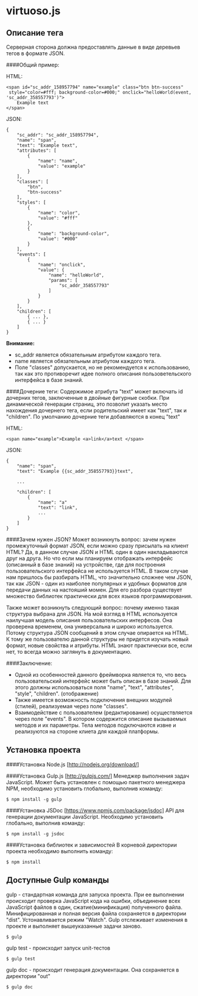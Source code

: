 # virtuoso.js

## Описание тега
Серверная сторона должна предоставлять данные в виде деревьев тегов в формате JSON.

####Общий пример:

HTML:
```
<span id="sc_addr_158957794" name="example" class="btn btn-success"
 style="color=#fff; background-color=#000;" onclick="helloWorld(event, 'sc_addr_358557793')">
    Example text
</span>
```

JSON:
```
{
    "sc_addr": "sc_addr_158957794",
    "name": "span",
    "text": "Example text",
    "attributes": [
        {
            "name": "name",
            "value": "example"
        }
    ],
    "classes": [
        "btn",
        "btn-success"
    ],
    "styles": [
        {
            "name": "color",
            "value": "#fff"
        },
        {
            "name": "background-color",
            "value": "#000"
        }
    ],
    "events": [
        {
            "name": "onclick",
            "value": {
                "name": "helloWorld",
                "params": [
                    "sc_addr_358557793"
                ]
            }
        }
    ],
    "children": [
        { ... },
        { ... }
    ]
}
```
**Внимание:**
 - sc_addr является обязательным атрибутом каждого тега.
 - name является обязательным атрибутом каждого тега.
 - Поле "classes" допускается, но не рекомендуется к использованию, так как это противоречит идее полного описания пользоветельского интерфейса в базе знаний.

####Дочерние теги:
Содержимое атрибута "text" может включать id дочерних тегов, заключенные в двойные фигурные скобки.
При динамической генерации страниц, это позволит указать место нахождения дочернего тега, если родительский имеет как "text", так и "children".
По умолчанию дочерние теги добавляются в конец "text"

HTML:
```
<span name="example">Example <a>link</a>text </span>
```

JSON:
```
{
    "name": "span",
    "text": "Example {{sc_addr_358557793}}text",

    ...

    "children": [
        {
            "name": "a"
            "text": "link",
            ...
        }
    ]
}
```

####Зачем нужен JSON?
Может возникнуть вопрос: зачем нужен промежуточный формат JSON, если можно сразу присылать на клиент HTML? Да, в данном случае JSON и HTML один в один накладываются друг на друга.
Но что если мы планируем отображать интерфейс (описанный в базе знаний) на устройстве, где для построения пользовательского интерфейса не используется HTML. В таком случае нам пришлось бы
разбирать HTML, что значительно сложнее чем JSON, так как JSON - один из наиболее популярных и удобных форматов для передачи данных на настояший момен.
Для его разбора существует множество библиотек практически для всех языков программирования.

Также может возникнуть следующий вопрос: почему именно такая структура выбрана для JSON. На мой взгляд в HTML используется наилучшая модель
описания пользовательских интерфесов. Она проверена временем, она универсальна и широко используется. Потому структура JSON сообщений в этом случае
опирается на HTML. К тому же пользователю данной структуры не придется изучать новый формат, новые свойства и атрибуты. HTML знают практически все,
 если нет, то всегда можно заглянуть в документацию.

####Заключение:
 - Одной из особенностей данного фреймворка является то, что весь пользовательский интерфейс может быть описан в базе знаний.
 Для этого должны использоваться поля "name", "text", "attributes", "style", "children". (отображение)
 - Также имеется возможность подключения внещних модулей (стилей), реализуемая через поле "classes".
 - Взаимодействие с пользователем (редактирование) осуществляется через поле "events".
 В котором содержится описание вызываемых методов и их параметры. Тела методов подключаются извне и реализуются на стороне клиета для каждой платформы.

## Установка проекта

####Установка Node.js
[http://nodejs.org/download/]

####Установка Gulp.js
[http://gulpjs.com/] Менеджер выполнения задач JavaScript. Может быть установлен с помощью пакетного менеджера NPM,
необходимо установить глобально, выполнив команду:
```
$ npm install -g gulp
```

####Установка JSDoc
[https://www.npmjs.com/package/jsdoc] API для генерации документации JavaScript. Необходимо установить глобально, выполнив команду:
```
$ npm install -g jsdoc
```

####Установка библиотек и зависимостей
В корневой директории проекта необходимо выполнить команду:
```
$ npm install
```

## Доступные Gulp команды
gulp - стандартная команда для запуска проекта. При ее выполнении происходит проверка JavaScript кода на ошибки, объединение
всех JavaScript файлов в один, сжатие(минификация) полученного файла. Минифицированная и полная версия файла сохраняется в директории "dist".
Устонавливается режим "Watch". Gulp отслеживает изменения в проекте и выполняет вышеуказанные задачи заново.

```
$ gulp
```

gulp test - происходит запуск unit-тестов

```
$ gulp test
```

gulp doc - происходит генерация документации. Она сохраняется в директории "out"

```
$ gulp doc
```